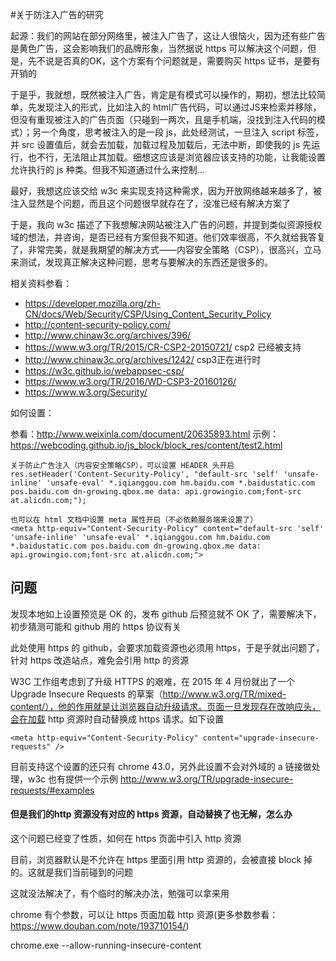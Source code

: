 
#关于防注入广告的研究

起源：我们的网站在部分网络里，被注入广告了，这让人很恼火，因为还有些广告是黄色广告，这会影响我们的品牌形象，当然据说 https 可以解决这个问题，但是，先不说是否真的OK，这个方案有个问题就是，需要购买 https 证书，是要有开销的

于是乎，我就想，既然被注入广告，肯定是有模式可以操作的，期初，想法比较简单，先发现注入的形式，比如注入的 html广告代码，可以通过JS来检索并移除，但没有重现被注入的广告页面（只碰到一两次，且是手机端，没找到注入代码的模式）；另一个角度，思考被注入的是一段 js，此处经测试，一旦注入 script 标签，并 src 设置值后，就会去加载，加载过程及加载后，无法中断，即使我的 js 先运行，也不行，无法阻止其加载。细想这应该是浏览器应该支持的功能，让我能设置允许执行的 js 种类。但我不知道通过什么来控制...

最好，我想这应该交给 w3c 来实现支持这种需求，因为开放网络越来越多了，被注入显然是个问题，而且这个问题很早就存在了，没准已经有解决方案了

于是，我向 w3c 描述了下我想解决网站被注入广告的问题，并提到类似资源授权域的想法，并咨询，是否已经有方案但我不知道。他们效率很高，不久就给我答复了，非常完美，就是我期望的解决方式——内容安全策略（CSP），很高兴，立马来测试，发现真正解决这种问题，思考与要解决的东西还是很多的。

相关资料参看：

- https://developer.mozilla.org/zh-CN/docs/Web/Security/CSP/Using_Content_Security_Policy
- http://content-security-policy.com/
- http://www.chinaw3c.org/archives/396/
- https://www.w3.org/TR/2015/CR-CSP2-20150721/ csp2 已经被支持
- http://www.chinaw3c.org/archives/1242/ csp3正在进行时
- https://w3c.github.io/webappsec-csp/
- https://www.w3.org/TR/2016/WD-CSP3-20160126/
- https://www.w3.org/Security/


如何设置：

参看：http://www.weixinla.com/document/20635893.html
示例：https://webcoding.github.io/js_block/block_res/content/test2.html

```
关于防止广告注入（内容安全策略CSP），可以设置 HEADER 头开启
res.setHeader('Content-Security-Policy', "default-src 'self' 'unsafe-inline' 'unsafe-eval' *.iqianggou.com hm.baidu.com *.baidustatic.com pos.baidu.com dn-growing.qbox.me data: api.growingio.com;font-src at.alicdn.com;");

也可以在 html 文档中设置 meta 属性开启（不必依赖服务端来设置了）
<meta http-equiv="Content-Security-Policy" content="default-src 'self' 'unsafe-inline' 'unsafe-eval' *.iqianggou.com hm.baidu.com *.baidustatic.com pos.baidu.com dn-growing.qbox.me data: api.growingio.com;font-src at.alicdn.com;">
```

## 问题

发现本地如上设置预览是 OK 的，发布 github 后预览就不 OK 了，需要解决下，初步猜测可能和 github 用的 https 协议有关

此处使用 https 的 github，会要求加载资源也必须用 https，于是乎就出问题了，针对 https 改造站点，难免会引用 http 的资源

W3C 工作组考虑到了升级 HTTPS 的艰难，在 2015 年 4 月份就出了一个 Upgrade Insecure Requests 的草案（http://www.w3.org/TR/mixed-content/），他的作用就是让浏览器自动升级请求。页面一旦发现存在改响应头，会在加载 http 资源时自动替换成 https 请求。如下设置

```
<meta http-equiv="Content-Security-Policy" content="upgrade-insecure-requests" />
```

目前支持这个设置的还只有 chrome 43.0，另外此设置不会对外域的 a 链接做处理，w3c 也有提供一个示例 http://www.w3.org/TR/upgrade-insecure-requests/#examples


#### 但是我们的http 资源没有对应的 https 资源，自动替换了也无解，怎么办

这个问题已经变了性质，如何在 https 页面中引入 http 资源

目前，浏览器默认是不允许在 https 里面引用 http 资源的，会被直接 block 掉的。这就是我们当前碰到的问题

这就没法解决了，有个临时的解决办法，勉强可以拿来用

chrome 有个参数，可以让 https 页面加载 http 资源(更多参数参看：https://www.douban.com/note/193710154/)

chrome.exe --allow-running-insecure-content
